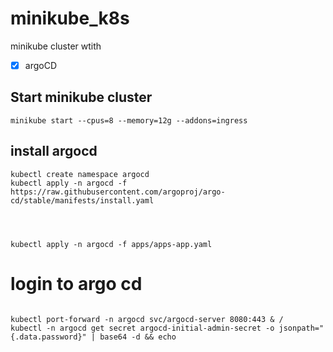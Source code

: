 # minikube_k8s

minikube cluster wtith

- [x] argoCD

## Start minikube cluster
```bach
minikube start --cpus=8 --memory=12g --addons=ingress
```

## install argocd
```
kubectl create namespace argocd
kubectl apply -n argocd -f https://raw.githubusercontent.com/argoproj/argo-cd/stable/manifests/install.yaml




kubectl apply -n argocd -f apps/apps-app.yaml
```

# login to argo cd
```

kubectl port-forward -n argocd svc/argocd-server 8080:443 & /
kubectl -n argocd get secret argocd-initial-admin-secret -o jsonpath="{.data.password}" | base64 -d && echo



```
